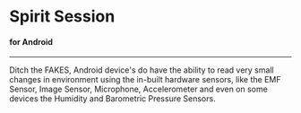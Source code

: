 # Spirit Session
#### for Android  
---   

Ditch the FAKES, Android device's do have the ability to read very small changes in environment using the in-built hardware sensors, like the EMF Sensor, Image Sensor, Microphone, Accelerometer and even on some devices the Humidity and Barometric Pressure Sensors. 
